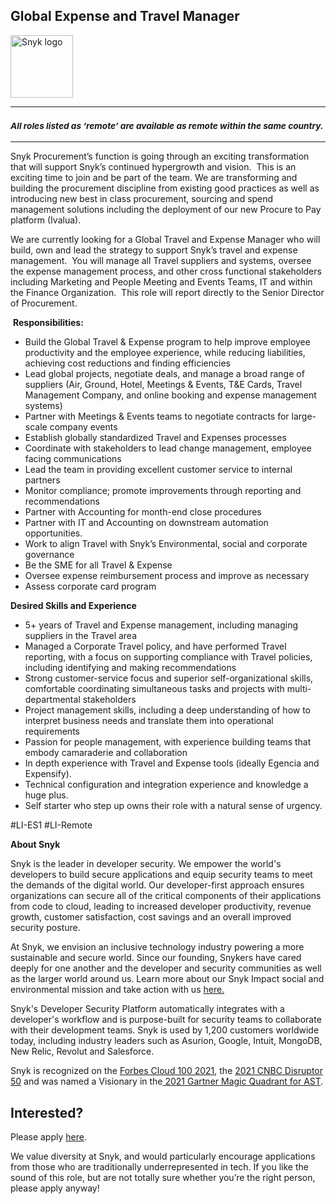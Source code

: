 Global Expense and Travel Manager
---

<img src="https://res.cloudinary.com/snyk/image/upload/v1537345894/press-kit/brand/logo-black.png" width="100" alt="Snyk logo" />

<hr>
<h3><em><strong><sub>All roles listed as ‘remote’ are available as remote within the same country.</sub></strong></em></h3>
<hr>
<p><span style="font-weight: 400;">Snyk Procurement’s function is going through an exciting transformation that will support Snyk’s continued hypergrowth and vision.&nbsp; This is an exciting time to join and be part of the team. We are transforming and building the procurement discipline from existing good practices as well as introducing new best in class procurement, sourcing and spend management solutions including the deployment of our new Procure to Pay platform (Ivalua).</span></p>
<p><span style="font-weight: 400;">We are currently looking for a Global Travel and Expense Manager who will build, own and lead the strategy to support Snyk’s travel and expense management.&nbsp; You will manage all Travel suppliers and systems, oversee the expense management process, and other cross functional stakeholders including Marketing and People Meeting and Events Teams, IT and within the Finance Organization.&nbsp; This role will report directly to the Senior Director of Procurement.</span></p>
<p><span style="font-weight: 400;">&nbsp;</span><strong>Responsibilities:</strong></p>
<ul>
<li style="font-weight: 400;"><span style="font-weight: 400;">Build the Global Travel &amp; Expense program to help improve employee productivity and the employee experience, while reducing liabilities, achieving cost reductions and finding efficiencies</span></li>
<li style="font-weight: 400;"><span style="font-weight: 400;">Lead global projects, negotiate deals, and manage a broad range of suppliers (Air, Ground, Hotel, Meetings &amp; Events, T&amp;E Cards, Travel Management Company, and online booking and expense management systems)</span></li>
<li style="font-weight: 400;"><span style="font-weight: 400;">Partner with Meetings &amp; Events teams to negotiate contracts for large-scale company events</span></li>
<li style="font-weight: 400;"><span style="font-weight: 400;">Establish globally standardized Travel and Expenses processes</span></li>
<li style="font-weight: 400;"><span style="font-weight: 400;">Coordinate with stakeholders to lead change management, employee facing communications</span></li>
<li style="font-weight: 400;"><span style="font-weight: 400;">Lead the team in providing excellent customer service to internal partners</span></li>
<li style="font-weight: 400;"><span style="font-weight: 400;">Monitor compliance; promote improvements through reporting and recommendations</span></li>
<li style="font-weight: 400;"><span style="font-weight: 400;">Partner with Accounting for month-end close procedures</span></li>
<li style="font-weight: 400;"><span style="font-weight: 400;">Partner with IT and Accounting on downstream automation opportunities.</span></li>
<li style="font-weight: 400;"><span style="font-weight: 400;">Work to align Travel with Snyk’s Environmental, social and corporate governance</span></li>
<li style="font-weight: 400;"><span style="font-weight: 400;">Be the SME for all Travel &amp; Expense</span></li>
<li style="font-weight: 400;"><span style="font-weight: 400;">Oversee expense reimbursement process and improve as necessary</span></li>
<li style="font-weight: 400;"><span style="font-weight: 400;">Assess corporate card program</span></li>
</ul>
<p><strong>Desired Skills and Experience</strong></p>
<ul>
<li style="font-weight: 400;"><span style="font-weight: 400;">5+ years of Travel and Expense management, including managing suppliers in the Travel area</span></li>
<li style="font-weight: 400;"><span style="font-weight: 400;">Managed a Corporate Travel policy, and have performed Travel reporting, with a focus on supporting compliance with Travel policies, including identifying and making recommendations</span></li>
<li style="font-weight: 400;"><span style="font-weight: 400;">Strong customer-service focus and superior self-organizational skills, comfortable coordinating simultaneous tasks and projects with multi-departmental stakeholders</span></li>
<li style="font-weight: 400;"><span style="font-weight: 400;">Project management skills, including a deep understanding of how to interpret business needs and translate them into operational requirements</span></li>
<li style="font-weight: 400;"><span style="font-weight: 400;">Passion for people management, with experience building teams that embody camaraderie and collaboration</span></li>
<li style="font-weight: 400;"><span style="font-weight: 400;">In depth experience with Travel and Expense tools (ideally Egencia and Expensify).</span></li>
<li style="font-weight: 400;"><span style="font-weight: 400;">Technical configuration and integration experience and knowledge a huge plus.</span></li>
<li style="font-weight: 400;"><span style="font-weight: 400;">Self starter who step up owns their role with a natural sense of urgency.</span></li>
</ul>
<p><span style="font-weight: 400;">#LI-ES1 #LI-Remote</span></p><div class="content-conclusion"><p><strong>About Snyk</strong></p>
<p><span style="font-weight: 400;">Snyk is the leader in developer security. We empower the world's developers to build secure applications and equip security teams to meet the demands of the digital world. Our developer-first approach ensures organizations can secure all of the critical components of their applications from code to cloud, leading to increased developer productivity, revenue growth, customer satisfaction, cost savings and an overall improved security posture.&nbsp;</span></p>
<p><span style="font-weight: 400;">At Snyk, we envision an inclusive technology industry powering a more sustainable and secure world.</span> <span style="font-weight: 400;">Since our founding, Snykers have cared deeply for one another and the developer and security communities as well as the larger world around us. Learn more about our Snyk Impact social and environmental mission and take action with us </span><a href="https://snyk.io/about/snyk-impact/"><span style="font-weight: 400;">here.</span></a></p>
<p><span style="font-weight: 400;">Snyk's Developer Security Platform automatically integrates with a developer's workflow and is purpose-built for security teams to collaborate with their development teams. Snyk is used by 1,200 customers worldwide today, including industry leaders such as Asurion, Google, Intuit, MongoDB, New Relic, Revolut and Salesforce.</span></p>
<p><span style="font-weight: 400;">Snyk is recognized on the </span><a href="https://www.forbes.com/cloud100/#6f24b5ba5f94"><span style="font-weight: 400;">Forbes Cloud 100 2021</span></a><span style="font-weight: 400;">, the </span><a href="https://www.cnbc.com/2021/05/25/these-are-the-2021-cnbc-disruptor-50-companies.html"><span style="font-weight: 400;">2021 CNBC Disruptor 50</span></a><span style="font-weight: 400;"> and was named a Visionary in the</span><a href="https://snyk.io/blog/snyk-visionary-2021-gartner-magic-quadrant-for-ast/"><span style="font-weight: 400;"> 2021 Gartner Magic Quadrant for AST</span></a><span style="font-weight: 400;">.</span></p></div>

Interested?
---

Please apply [here](https://boards.greenhouse.io/snyk/jobs/5691515002#app).

We value diversity at Snyk, and would particularly encourage applications from those who are traditionally underrepresented in tech.
If you like the sound of this role, but are not totally sure whether you’re the right person, please apply anyway!
